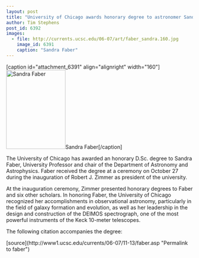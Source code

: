 ```yaml
---
layout: post
title: "University of Chicago awards honorary degree to astronomer Sandra Faber"
author: Tim Stephens
post_id: 6392
images:
  - file: http://currents.ucsc.edu/06-07/art/faber_sandra.160.jpg
    image_id: 6391
    caption: "Sandra Faber"
---
```


[caption id="attachment_6391" align="alignright" width="160"]<a href="http://localhost/mysite/wp-content/uploads/2006/11/faber_sandra.160.jpg"><img class="size-full wp-image-6391" src="http://localhost/mysite/wp-content/uploads/2006/11/faber_sandra.160.jpg" alt="Sandra Faber" width="160" height="214" /></a>Sandra Faber[/caption]
<a name="content" id="content"></a>
<p>
  The University of Chicago has awarded an honorary D.Sc. degree to Sandra Faber, University Professor and chair of the Department of Astronomy and Astrophysics. Faber received the degree at a ceremony on October 27 during the inauguration of Robert J. Zimmer as president of the university.
</p>
<p>
  At the inauguration ceremony, Zimmer presented honorary degrees to Faber and six other scholars. In honoring Faber, the University of Chicago recognized her accomplishments in observational astronomy, particularly in the field of galaxy formation and evolution, as well as her leadership in the design and construction of the DEIMOS spectrograph, one of the most powerful instruments of the Keck 10-meter telescopes.
</p>
<p>
  The following citation accompanies the degree:
</p>
[source](http://www1.ucsc.edu/currents/06-07/11-13/faber.asp "Permalink to faber")
